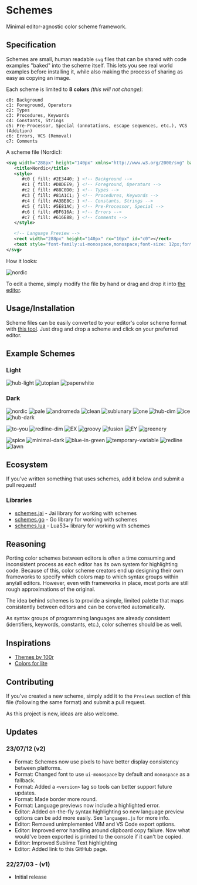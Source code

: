 # Schemes

Minimal editor-agnostic color scheme framework.


## Specification

Schemes are small, human readable `svg` files that can be shared with code examples
"baked" into the scheme itself. This lets you see real world examples before
installing it, while also making the process of sharing as easy as copying an image.

Each scheme is limited to **8 colors** *(this will not change)*:

```
c0: Background
c1: Foreground, Operators
c2: Types
c3: Procedures, Keywords
c4: Constants, Strings
c5: Pre-Processor, Special (annotations, escape sequences, etc.), VCS (Addition)
c6: Errors, VCS (Removal)
c7: Comments
```

A scheme file (Nordic):

```xml
<svg width="288px" height="140px" xmlns="http://www.w3.org/2000/svg" baseProfile="full" version="1.1">
   <title>Nordic</title>
   <style>
      #c0 { fill: #2E3440; } <!-- Background -->
      #c1 { fill: #D8DEE9; } <!-- Foreground, Operators -->
      #c2 { fill: #88C0D0; } <!-- Types -->
      #c3 { fill: #81A1C1; } <!-- Procedures, Keywords -->
      #c4 { fill: #A3BE8C; } <!-- Constants, Strings -->
      #c5 { fill: #5E81AC; } <!-- Pre-Processor, Special -->
      #c6 { fill: #BF616A; } <!-- Errors -->
      #c7 { fill: #616E88; } <!-- Comments -->
   </style>

   <!-- Language Preview -->
   <rect width="288px" height="140px" rx="10px" id="c0"></rect>
   <text style="font-family:ui-monospace,monospace;font-size: 12px;font-weight:400;" id="c1"><tspan x="5px" y="19px"><tspan id="c5">import</tspan> <tspan id="c3">"fmt"</tspan></tspan><tspan x="19px" y="33px"></tspan><tspan x="5px" y="47px"><tspan id="c3">type</tspan> Point <tspan id="c2">struct</tspan> {</tspan><tspan x="19px" y="61px">X, Y <tspan id="c2">float32</tspan></tspan><tspan x="5px" y="75px">}</tspan><tspan x="5px" y="89px"><tspan id="c3">func</tspan> <tspan id="c3">main</tspan>() {</tspan><tspan x="19px" y="103px">p := Point{ <tspan id="c6" style="text-decoration: underline wavy">x</tspan>: <tspan id="c3">10</tspan>, Y: <tspan id="c3">30</tspan> }</tspan><tspan x="19px" y="117px">fmt.printf(<tspan id="c3">"Point %v<tspan id="c5">\n</tspan>"</tspan>, p)</tspan><tspan x="5px" y="131px">} <tspan id="c7">// This is a comment</tspan></tspan></text>
</svg>
```

How it looks:

![nordic](previews/nordic.svg)


To edit a theme, simply modify the file by hand or drag and drop it into [the editor](https://judahcaruso.com/schemes).


## Usage/Installation

Scheme files can be easily converted to your editor's color scheme format
with [this tool](https://judahcaruso.com/schemes). Just drag and drop a scheme
and click on your preferred editor.


## Example Schemes

### Light

![hub-light](previews/hub-light.svg)
![utopian](previews/utopian.svg)
![paperwhite](previews/paperwhite.svg)


### Dark

![nordic](previews/nordic.svg)
![pale](previews/pale.svg)
![andromeda](previews/andromeda.svg)
![clean](previews/clean.svg)
![sublunary](previews/sublunary.svg)
![one](previews/one.svg)
![hub-dim](previews/hub-dim.svg)
![ice](previews/ice.svg)
![hub-dark](previews/hub-dark.svg)

![to-you](previews/to-you.svg)
![redline-dim](previews/redline-dim.svg)
![EX](previews/EX.svg)
![groovy](previews/groovy.svg)
![fusion](previews/fusion.svg)
![EY](previews/EY.svg)
![greenery](previews/greenery.svg)

![spice](previews/spice.svg)
![minimal-dark](previews/minimal-dark.svg)
![blue-in-green](previews/blue-in-green.svg)
![temporary-variable](previews/temporary-variable.svg)
![redline](previews/redline.svg)
![lawn](previews/lawn.svg)


## Ecosystem

If you've written something that uses schemes, add it below and submit a pull request!

### Libraries

- [schemes.jai](https://github.com/judah-caruso/schemes.jai) - Jai library for working with schemes
- [schemes.go](https://github.com/judah-caruso/schemes.go) - Go library for working with schemes
- [schemes.lua](https://github.com/judah-caruso/schemes.lua) - Lua53+ library for working with schemes


## Reasoning

Porting color schemes between editors is often a time consuming and inconsistent
process as each editor has its own system for highlighting code. Because of this,
color scheme creators end up designing their own frameworks to specify which
colors map to which syntax groups within any/all editors. However, even with
frameworks in place, most ports are still rough approximations of the original.

The idea behind schemes is to provide a simple, limited palette that maps
consistently between editors and can be converted automatically.

As syntax groups of programming languages are already consistent (identifiers, keywords, constants, etc.),
color schemes should be as well.


## Inspirations

- [Themes by 100r](https://github.com/hundredrabbits/Themes)
- [Colors for lite](https://github.com/rxi/lite-colors)


## Contributing

If you've created a new scheme, simply add it to the `Previews` section of
this file (following the same format) and submit a pull request.

As this project is new, ideas are also welcome.


## Updates

### 23/07/12 (v2)
   - Format: Schemes now use pixels to have better display consistency between platforms.
   - Format: Changed font to use `ui-monospace` by default and `monospace` as a fallback.
   - Format: Added a `<version>` tag so tools can better support future updates.
   - Format: Made border more round.
   - Format: Language previews now include a highlighted error.
   - Editor: Added on-the-fly syntax highlighting so new language preview options can be add more easily. See `languages.js` for more info.
   - Editor: Removed unimplemented VIM and VS Code export options.
   - Editor: Improved error handling around clipboard copy failure. Now what would've been exported is printed to the console if it can't be copied.
   - Editor: Improved Sublime Text highlighting
   - Editor: Added link to this GitHub page.

### 22/27/03 - (v1)
   - Initial release
